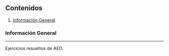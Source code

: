 ## Contenidos
1. [Información General](#info-general)
### Información General
***
Ejercicios resueltos de AED. 
